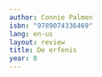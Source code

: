 ```yaml
---
author: Connie Palmen
isbn: "9789074336469"
lang: en-us
layout: review
title: De erfenis
year: 0
---
```

